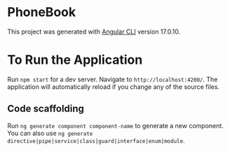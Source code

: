 # PhoneBook

This project was generated with [Angular CLI](https://github.com/angular/angular-cli) version 17.0.10.

# To Run the Application

Run `npm start` for a dev server. Navigate to `http://localhost:4200/`. The application will automatically reload if you change any of the source files.

## Code scaffolding

Run `ng generate component component-name` to generate a new component. You can also use `ng generate directive|pipe|service|class|guard|interface|enum|module`.




